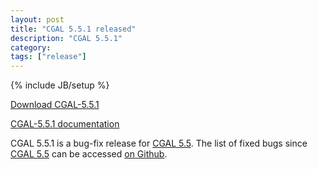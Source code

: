 ```yaml
---
layout: post
title: "CGAL 5.5.1 released"
description: "CGAL 5.5.1"
category:
tags: ["release"]
---
```

{% include JB/setup %}

<i class="bi bi-arrow-down-circle"></i>
<a href="https://github.com/CGAL/cgal/releases/tag/v5.5.1">Download CGAL-5.5.1</a>

<i class="bi bi-book"></i>
<a href="https://doc.cgal.org/5.5.1/Manual/index.html">CGAL-5.5.1 documentation</a>

<p>CGAL 5.5.1 is a bug-fix release for <a href="../../../../2022/07/15/cgal55">CGAL 5.5</a>.
The list of fixed bugs since <a href="../../../../2022/07/15/cgal55">CGAL 5.5</a>
can be accessed <a href="https://github.com/CGAL/cgal/issues?q=label%3AMerged_in_5.5.1">on Github</a>.</p>
